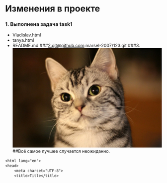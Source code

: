 # Изменения в проекте

### 1. Выполнена задача task1
* Vladislav.html
* tanya.html
* README.md
###2.git@github.com:marsel-2007/123.git
###3.![img.png](img.png)
##Всё самое лучшее случается неожиданно.
```html<!DOCTYPE html>
<html lang="en">
<head>
    <meta charset="UTF-8">
    <title>Title</title>
```
